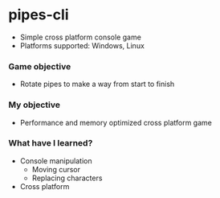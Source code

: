 # pipes-cli

- Simple cross platform console game
- Platforms supported: Windows, Linux

### Game objective

- Rotate pipes to make a way from start to finish

### My objective

- Performance and memory optimized cross platform game

### What have I learned?

- Console manipulation
  - Moving cursor
  - Replacing characters
- Cross platform

